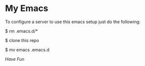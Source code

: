 # My Emacs #

To configure a server to use this emacs setup just do the following:

$ rm .emacs.d/*

$ clone this repo

$ mv emacs .emacs.d


*Have Fun*